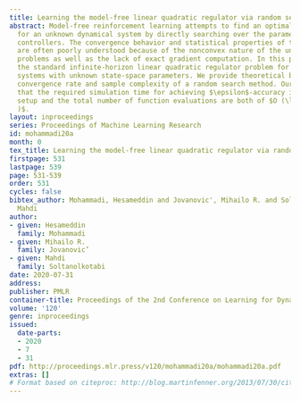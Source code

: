 ```yaml
---
title: Learning the model-free linear quadratic regulator via random search
abstract: Model-free reinforcement learning attempts to find an optimal control action
  for an unknown dynamical system by directly searching over the parameter space of
  controllers. The convergence behavior and statistical properties of these approaches
  are often poorly understood because of the nonconvex nature of the underlying optimization
  problems as well as the lack of exact gradient computation. In this paper, we examine
  the standard infinite-horizon linear quadratic regulator problem for continuous-time
  systems with unknown state-space parameters. We provide theoretical bounds on the
  convergence rate and sample complexity of a random search method. Our results demonstrate
  that the required simulation time for achieving $\epsilon$-accuracy in a model-free
  setup and the total number of function evaluations are both of $O (\log \, (1/\epsilon)
  )$.
layout: inproceedings
series: Proceedings of Machine Learning Research
id: mohammadi20a
month: 0
tex_title: Learning the model-free linear quadratic regulator via random search
firstpage: 531
lastpage: 539
page: 531-539
order: 531
cycles: false
bibtex_author: Mohammadi, Hesameddin and Jovanovic', Mihailo R. and Soltanolkotabi,
  Mahdi
author:
- given: Hesameddin
  family: Mohammadi
- given: Mihailo R.
  family: Jovanovic’
- given: Mahdi
  family: Soltanolkotabi
date: 2020-07-31
address: 
publisher: PMLR
container-title: Proceedings of the 2nd Conference on Learning for Dynamics and Control
volume: '120'
genre: inproceedings
issued:
  date-parts:
  - 2020
  - 7
  - 31
pdf: http://proceedings.mlr.press/v120/mohammadi20a/mohammadi20a.pdf
extras: []
# Format based on citeproc: http://blog.martinfenner.org/2013/07/30/citeproc-yaml-for-bibliographies/
---
```

